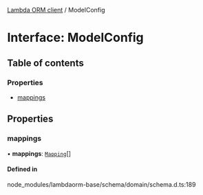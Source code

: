 [Lambda ORM client](../README.md) / ModelConfig

# Interface: ModelConfig

## Table of contents

### Properties

- [mappings](ModelConfig.md#mappings)

## Properties

### mappings

• **mappings**: [`Mapping`](Mapping.md)[]

#### Defined in

node_modules/lambdaorm-base/schema/domain/schema.d.ts:189
